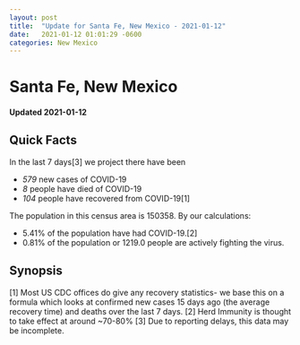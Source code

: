 ```yaml
---
layout: post
title:  "Update for Santa Fe, New Mexico - 2021-01-12"
date:   2021-01-12 01:01:29 -0600
categories: New Mexico
---
```


# Santa Fe, New Mexico
#### Updated 2021-01-12

## Quick Facts

In the last 7 days[3] we project there have been
- *579* new cases of COVID-19
- *8* people have died of COVID-19
- *104* people have recovered from COVID-19[1]

The population in this census area is 150358. By our calculations:
- 5.41% of the population have had COVID-19.[2]
- 0.81% of the population or 1219.0 people are actively fighting the virus.

## Synopsis




[1] Most US CDC offices do give any recovery statistics- we base this on a formula which looks at confirmed new cases
15 days ago (the average recovery time) and deaths over the last 7 days.
[2] Herd Immunity is thought to take effect at around ~70-80%
[3] Due to reporting delays, this data may be incomplete. 
    